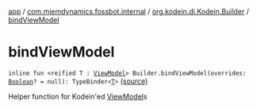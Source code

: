 [app](../../index.md) / [com.miemdynamics.fossbot.internal](../index.md) / [org.kodein.di.Kodein.Builder](index.md) / [bindViewModel](./bind-view-model.md)

# bindViewModel

`inline fun <reified T : `[`ViewModel`](https://developer.android.com/reference/androidx/lifecycle/ViewModel.html)`> Builder.bindViewModel(overrides: `[`Boolean`](https://kotlinlang.org/api/latest/jvm/stdlib/kotlin/-boolean/index.html)`? = null): TypeBinder<`[`T`](bind-view-model.md#T)`>` [(source)](https://github.com/binyot/fossbot/tree/master/app/src/main/java/com/miemdynamics/fossbot/internal/util.kt#L19)

Helper function for Kodein'ed [ViewModel](https://developer.android.com/reference/androidx/lifecycle/ViewModel.html)s

